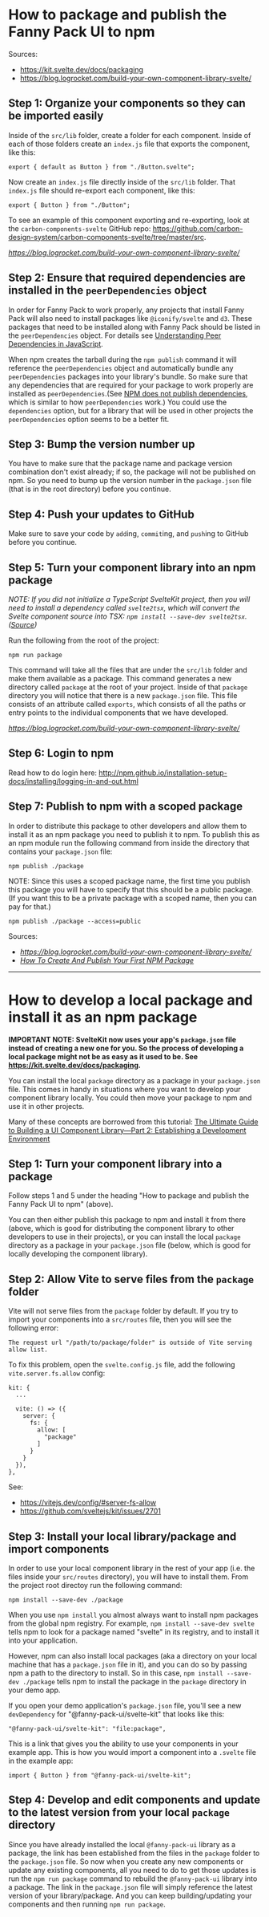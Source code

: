 # How to package and publish the Fanny Pack UI to npm

Sources: 

* https://kit.svelte.dev/docs/packaging
* https://blog.logrocket.com/build-your-own-component-library-svelte/

## Step 1: Organize your components so they can be imported easily
Inside of the `src/lib` folder, create a folder for each component. Inside of each of those folders create an `index.js` file that exports the component, like this:

```
export { default as Button } from "./Button.svelte";
```

Now create an `index.js` file directly inside of the `src/lib` folder. That `index.js` file should re-export each component, like this:

```
export { Button } from "./Button";
```

To see an example of this component exporting and re-exporting, look at the `carbon-components-svelte` GitHub repo: https://github.com/carbon-design-system/carbon-components-svelte/tree/master/src.

*https://blog.logrocket.com/build-your-own-component-library-svelte/*


## Step 2: Ensure that required dependencies are installed in the `peerDependencies` object
In order for Fanny Pack to work properly, any projects that install Fanny Pack will also need to install packages like `@iconify/svelte` and `d3`. These packages that need to be installed along with Fanny Pack should be listed in the `peerDependencies` object. For details see [Understanding Peer Dependencies in JavaScript](https://blog.bitsrc.io/understanding-peer-dependencies-in-javascript-dbdb4ab5a7be).

When npm creates the tarball during the `npm publish` command it will reference the `peerDependencies` object and automatically bundle any `peerDependencies` packages into your library's bundle. So make sure that any dependencies that are required for your package to work properly are installed as `peerDependencies`.(See [NPM does not publish dependencies](https://stackoverflow.com/questions/31215356/npm-does-not-publish-dependencies), which is similar to how `peerDependencies` work.) You could use the `dependencies` option, but for a library that will be used in other projects the `peerDependencies` option seems to be a better fit.


## Step 3: Bump the version number up
You have to make sure that the package name and package version combination don't exist already; if so, the package will not be published on npm. So you need to bump up the version number in the `package.json` file (that is in the root directory) before you continue.


## Step 4: Push your updates to GitHub
Make sure to save your code by `add`ing, `commit`ing, and `push`ing to GitHub before you continue.


## Step 5: Turn your component library into an npm package
*NOTE: If you did not initialize a TypeScript SvelteKit project, then you will need to install a dependency called `svelte2tsx`, which will convert the Svelte component source into TSX: `npm install --save-dev svelte2tsx`. ([Source](https://blog.logrocket.com/build-your-own-component-library-svelte/))*

Run the following from the root of the project:

```
npm run package
```

This command will take all the files that are under the `src/lib` folder and make them available as a package. This command generates a new directory called `package` at the root of your project. Inside of that `package` directory you will notice that there is a new `package.json` file. This file consists of an attribute called `exports`, which consists of all the paths or entry points to the individual components that we have developed.

*https://blog.logrocket.com/build-your-own-component-library-svelte/*


## Step 6: Login to npm
Read how to do login here: http://npm.github.io/installation-setup-docs/installing/logging-in-and-out.html


## Step 7: Publish to npm with a scoped package
In order to distribute this package to other developers and allow them to install it as an npm package you need to publish it to npm. To publish this as an npm module run the following command from inside the directory that contains your `package.json` file:

```
npm publish ./package
```

NOTE: Since this uses a scoped package name, the first time you publish this package you will have to specify that this should be a public package. (If you want this to be a private package with a scoped name, then you can pay for that.)

```
npm publish ./package --access=public
```

Sources:
  * *https://blog.logrocket.com/build-your-own-component-library-svelte/*
  * *[How To Create And Publish Your First NPM Package](https://www.youtube.com/watch?v=J4b_T-qH3BY)*


---


# How to develop a local package and install it as an npm package

**IMPORTANT NOTE: SvelteKit now uses your app's `package.json` file instead of creating a new one for you. So the process of developing a local package might not be as easy as it used to be. See https://kit.svelte.dev/docs/packaging.**

You can install the local `package` directory as a package in your `package.json` file. This comes in handy in situations where you want to develop your component library locally. You could then move your package to npm and use it in other projects.

Many of these concepts are borrowed from this tutorial: [The Ultimate Guide to Building a UI Component Library—Part 2: Establishing a Development Environment](https://www.telerik.com/blogs/ultimate-guide-to-building-ui-component-library-part-2-environment)

## Step 1: Turn your component library into a package

Follow steps 1 and 5 under the heading "How to package and publish the Fanny Pack UI to npm" (above).

You can then either publish this package to npm and install it from there (above, which is good for distributing the component library to other developers to use in their projects), or you can install the local `package` directory as a package in your `package.json` file (below, which is good for locally developing the component library).


## Step 2: Allow Vite to serve files from the `package` folder

Vite will not serve files from the `package` folder by default. If you try to import your components into a `src/routes` file, then you will see the following error:

```
The request url "/path/to/package/folder" is outside of Vite serving allow list.
```

To fix this problem, open the `svelte.config.js` file, add the following `vite.server.fs.allow` config:

```
kit: {
  ...

  vite: () => ({
    server: {
      fs: {
        allow: [
          "package"
        ]
      }
    }
  }),
},
```

See:
* https://vitejs.dev/config/#server-fs-allow
* https://github.com/sveltejs/kit/issues/2701


## Step 3: Install your local library/package and import components

In order to use your local component library in the rest of your app (i.e. the files inside your `src/routes` directory), you will have to install them. From the project root directoy run the following command:

```
npm install --save-dev ./package
```

When you use `npm install` you almost always want to install npm packages from the global npm registry. For example, `npm install --save-dev svelte` tells npm to look for a package named "svelte" in its registry, and to install it into your application.

However, npm can also install local packages (aka a directory on your local machine that has a `package.json` file in it), and you can do so by passing npm a path to the directory to install. So in this case, `npm install --save-dev ./package` tells npm to install the package in the `package` directory in your demo app.

If you open your demo application's `package.json` file, you'll see a new `devDependency` for "@fanny-pack-ui/svelte-kit" that looks like this:

```
"@fanny-pack-ui/svelte-kit": "file:package",
```

This is a link that gives you the ability to use your components in your example app. This is how you would import a component into a `.svelte` file in the example app:

```
import { Button } from "@fanny-pack-ui/svelte-kit";
```

## Step 4: Develop and edit components and update to the latest version from your local `package` directory

Since you have already installed the local `@fanny-pack-ui` library as a package, the link has been established from the files in the `package` folder to the `package.json` file. So now when you create any new components or update any existing components, all you need to do to get those updates is run the `npm run package` command to rebuild the `@fanny-pack-ui` library into a package. The link in the `package.json` file will simply reference the latest version of your library/package. And you can keep building/updating your components and then running `npm run package`.
